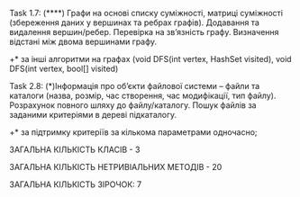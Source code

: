 Task 1.7:  (****) Графи на основі списку суміжності, матриці суміжності (збереження даних у вершинах та ребрах графів). 
Додавання та видалення вершин/ребер. Перевірка на зв’язність графу. 
Визначення відстані між двома вершинами графу. 

+* за інші алгоритми на графах (void DFS(int vertex, HashSet<int> visited), void DFS(int vertex, bool[] visited)

Task 2.8: (*)Інформація про об’єкти файлової системи – файли та каталоги (назва, розмір, час створення, час модифікації, тип файлу). 
Розрахунок повного шляху до файлу/каталогу. Пошук файлів за заданими критеріями в дереві підкаталогу. 

+* за підтримку критеріїв за кількома параметрами одночасно; 

ЗАГАЛЬНА КІЛЬКІСТЬ КЛАСІВ - 3

ЗАГАЛЬНА КІЛЬКІСТЬ НЕТРИВІАЛЬНИХ МЕТОДІВ - 20

ЗАГАЛЬНА КІЛЬКІСТЬ ЗІРОЧОК: 7

